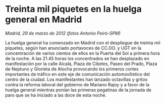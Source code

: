 # Treinta mil piquetes en la huelga general en Madrid

*Madrid, 29 de marzo de 2012 (fotos Antonio Peiró-SPM)*

La huelga general ha comenzado en Madrid con el despliegue de treinta mil piquetes, según han anunciado portavoces de CC.OO. y UGT en la concentración de varios cientos de ellos en la Puerta del Sol a primera hora de la noche. A las 21.45 horas los concentrados se han desplazado en manifestación por la calle Alcalá, Plaza de Cibeles, Paseo del Prado, Plaza de Neptuno y Glorieta de Atocha provocando los primeros cortes importantes de tráfico en este eje de comunicación automovilístico del centro de la ciudad. Los manifestantes han lanzado octavillas y gritos contra la reforma laboral del gobierno de Mariano Rajoy y a favor de la huelga general mientras ponían las primeras pegatinas de la jornada de paro que se ha iniciado a las doce de esta noche.
